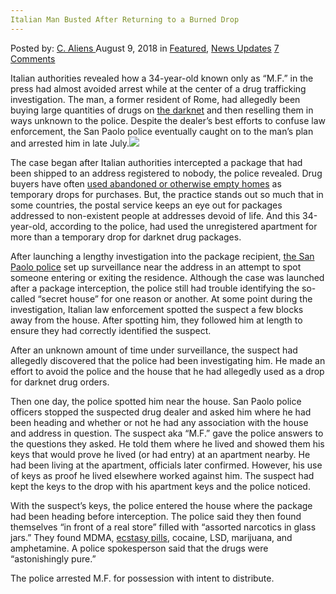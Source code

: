 ```yaml
---
Italian Man Busted After Returning to a Burned Drop
---
```

<article class="post-listing post-26522 post type-post status-publish format-standard has-post-thumbnail hentry 
 tag-burned tag-busted tag-drop tag-italian tag-man tag-returning">
<div class="post-inner">
<span>Posted by: <a href="https://www.deepdotweb.com/author/caliens/" title="">C. Aliens </a></span>
<span>August 9, 2018</span>
<span>in <a href="https://www.deepdotweb.com/category/deepdot-news/" rel="category tag">Featured</a>, <a href="https://www.deepdotweb.com/category/news-updates/" rel="category tag">News Updates</a></span>
<span><a href="https://www.deepdotweb.com/2018/08/09/italian-man-busted-after-returning-to-a-burned-drop/#comments">7 Comments</a></span>


<p>Italian authorities revealed how a 34-year-old known only as “M.F.&#8221; in the press had almost avoided arrest while at the center of a drug trafficking investigation. The man, a former resident of Rome, had allegedly been buying large quantities of drugs on <a href="https://www.deepdotweb.com/tag/darknet">the darknet</a> and then reselling them in ways unknown to the police. Despite the dealer&#8217;s best efforts to confuse law enforcement, the San Paolo police eventually caught on to the man&#8217;s plan and arrested him in late July.<img class="wp-image-26527 aligncenter" src="https://www.deepdotweb.com/wp-content/uploads/2018/08/word-image-22.jpeg" srcset="https://www.deepdotweb.com/wp-content/uploads/2018/08/word-image-22.jpeg 660w, https://www.deepdotweb.com/wp-content/uploads/2018/08/word-image-22-300x150.jpeg 300w" sizes="(max-width: 660px) 100vw, 660px" /></p>
<p>The case began after Italian authorities intercepted a package that had been shipped to an address registered to nobody, the police revealed. Drug buyers have often <a href="https://www.deepdotweb.com/2015/03/23/drops-for-beginners-why-you-may-or-may-not-want-to-use-one/">used abandoned or otherwise empty homes</a> as temporary drops for purchases. But, the practice stands out so much that in some countries, the postal service keeps an eye out for packages addressed to non-existent people at addresses devoid of life. And this 34-year-old, according to the police, had used the unregistered apartment for more than a temporary drop for darknet drug packages.</p>
<p>After launching a lengthy investigation into the package recipient, <a href="http://www.poliziadistato.it/">the San Paolo police</a> set up surveillance near the address in an attempt to spot someone entering or exiting the residence. Although the case was launched after a package interception, the police still had trouble identifying the so-called “secret house” for one reason or another. At some point during the investigation, Italian law enforcement spotted the suspect a few blocks away from the house. After spotting him, they followed him at length to ensure they had correctly identified the suspect.</p>
<p>After an unknown amount of time under surveillance, the suspect had allegedly discovered that the police had been investigating him. He made an effort to avoid the police and the house that he had allegedly used as a drop for darknet drug orders.</p>
<p>Then one day, the police spotted him near the house. San Paolo police officers stopped the suspected drug dealer and asked him where he had been heading and whether or not he had any association with the house and address in question. The suspect aka “M.F.” gave the police answers to the questions they asked. He told them where he lived and showed them his keys that would prove he lived (or had entry) at an apartment nearby. He had been living at the apartment, officials later confirmed. However, his use of keys as proof he lived elsewhere worked against him. The suspect had kept the keys to the drop with his apartment keys and the police noticed.</p>
<p>With the suspect&#8217;s keys, the police entered the house where the package had been heading before interception. The police said they then found themselves “in front of a real store” filled with “assorted narcotics in glass jars.” They found MDMA, <a href="https://www.deepdotweb.com/tag/ecstasy/">ecstasy pills</a>, cocaine, LSD, marijuana, and amphetamine. A police spokesperson said that the drugs were “astonishingly pure.”</p>
<p>The police arrested M.F. for possession with intent to distribute.</p>
</div>
<span style="display:none"><a href="https://www.deepdotweb.com/tag/burned/" rel="tag">burned</a> <a href="https://www.deepdotweb.com/tag/busted/" rel="tag">busted</a> <a href="https://www.deepdotweb.com/tag/drop/" rel="tag">drop</a> <a href="https://www.deepdotweb.com/tag/italian/" rel="tag">italian</a> <a href="https://www.deepdotweb.com/tag/man/" rel="tag">man</a> <a href="https://www.deepdotweb.com/tag/returning/" rel="tag">returning</a></span> <span style="display:none" class="updated">2018-08-09</span>
<div style="display:none" class="vcard author" itemprop="author" itemscope itemtype="http://schema.org/Person"><strong class="fn" itemprop="name"><a href="https://www.deepdotweb.com/author/caliens/" title="Posts by C. Aliens" rel="author">C. Aliens</a></strong></div>
</div>
</article>

